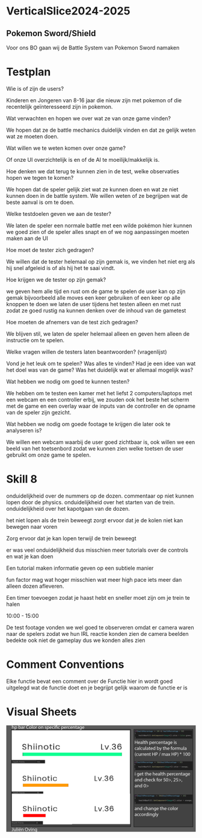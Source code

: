 # VerticalSlice2024-2025


## Pokemon Sword/Shield


Voor ons BO gaan wij de Battle System van Pokemon Sword namaken


# Testplan


Wie is of zijn de users?


Kinderen en Jongeren van 8-16 jaar die nieuw zijn met pokemon of die recentelijk geïnteresseerd zijn in pokemon.

Wat verwachten en hopen we over wat ze van onze game vinden?


We hopen dat ze de battle mechanics duidelijk vinden en dat ze gelijk weten wat ze moeten doen.

Wat willen we te weten komen over onze game?


Of onze UI overzichtelijk is en of de AI te moeilijk/makkelijk is.

Hoe denken we dat terug te kunnen zien in de test, welke observaties hopen we tegen te komen?


We hopen dat de speler gelijk ziet wat ze kunnen doen en wat ze niet kunnen doen in de battle system. We willen weten of ze begrijpen wat de beste aanval is om te doen.

Welke testdoelen geven we aan de tester?


We laten de speler een normale battle met een wilde pokémon hier kunnen we goed zien of de speler alles snapt en of we nog aanpassingen moeten maken aan de UI 

Hoe moet de tester zich gedragen?


We willen dat de tester helemaal op zijn gemak is, we vinden het niet erg als hij snel afgeleid is of als hij het te saai vindt.

Hoe krijgen we de tester op zijn gemak?


we geven hem alle tijd en rust om de game te spelen de user kan op zijn gemak bijvoorbeeld alle moves een keer gebruiken of een keer op alle knoppen te doen we laten de user tijdens het testen alleen en met rust zodat ze goed rustig na kunnen denken over de inhoud van de gametest

Hoe moeten de afnemers van de test zich gedragen?


We blijven stil, we laten de speler helemaal alleen en geven hem alleen de instructie om te spelen.

Welke vragen willen de testers laten beantwoorden? (vragenlijst)


Vond je het leuk om te spelen? Was alles te vinden? Had je een idee van wat het doel was van de game? Was het duidelijk wat er allemaal mogelijk was?

Wat hebben we nodig om goed te kunnen testen?


We hebben om te testen een kamer met het liefst 2 computers/laptops met een webcam en een controller erbij, we zouden ook het beste het scherm met de game en een overlay waar de inputs van de controller en de opname van de speler zijn gezicht.

Wat hebben we nodig om goede footage te krijgen die later ook te analyseren is?


We willen een webcam waarbij de user goed zichtbaar is, ook willen we een beeld van het toetsenbord zodat we kunnen zien welke toetsen de user gebruikt om onze game te spelen.

# Skill 8

onduidelijkheid over de nummers op de dozen. 
commentaar op niet kunnen lopen door de physics. 
onduidelijkheid over het starten van de trein. 
onduidelijkheid over het kapotgaan van de dozen. 

het niet lopen als de trein beweegt zorgt ervoor dat je de kolen niet kan bewegen naar voren


Zorg ervoor dat je kan lopen terwijl de trein beweegt


er was veel onduidelijkheid dus misschien meer tutorials over de controls en wat je kan doen


Een tutorial maken informatie geven op een subtiele manier



fun factor mag wat hoger misschien wat meer high pace iets meer dan alleen dozen afleveren.


Een timer toevoegen zodat je haast hebt en sneller moet zijn om je trein te halen



10:00 - 15:00



De test footage vonden we wel goed te observeren omdat er camera waren naar de spelers zodat we hun IRL reactie konden zien de camera beelden bedekte ook niet de gameplay dus we konden alles zien



# Comment Conventions


Elke functie bevat een comment over de Functie hier in wordt goed uitgelegd wat de functie doet en je begrijpt gelijk waarom de functie er is



# Visual Sheets

![visual sheet adaptive healthbar](https://github.com/isheeSAURUS2/VerticalSlice2024-2025/blob/main/HPBARcolorVisualSheet.png)
